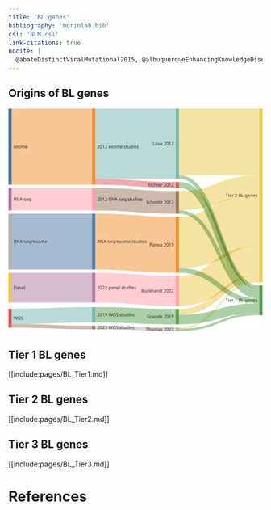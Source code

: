 ```yaml
---
title: 'BL genes'
bibliography: 'morinlab.bib'
csl: 'NLM.csl'
link-citations: true
nocite: |
  @abateDistinctViralMutational2015, @albuquerqueEnhancingKnowledgeDiscovery2017, @almasmoumFrequentLossBTG12021, @asmarGenomewideProfilingIdentifies2013, @bohleRoleEarlyBcell2013, @burkhardtClinicalRelevanceMolecular2022, @chapuyMolecularSubtypesDiffuse2018, @deschGenotypingCirculatingTumor2020, @drevalGeneticSubdivisionsFollicular2023, @dunsCharacterizationDLBCLPMBL2021, @fanComprehensiveCharacterizationDriver2020, @grandeGenomewideDiscoverySomatic2019, @kannengiesserFunctionalStructuralGenetic2009, @khodabakhshiRecurrentTargetsAberrant2012, @krysiakRecurrentSomaticMutations2017, @kuoRolePIM1Ibrutinibresistant2016, @kwanhianMicroRNA142Mutated202012, @lazarianHotspotMutationTranscription2021, @loveGeneticLandscapeMutations2012, @morinFrequentMutationHistonemodifying2011, @morinMutationalStructuralAnalysis2013, @morinSomaticMutationsAltering2010, @mottokIntegrativeGenomicAnalysis2019, @muppidiLossSignalingGa132014, @paneaWholeGenomeLandscape2019, @pasqualucciHypermutationMultipleProtooncogenes2001, @qiuIRF8mutantCellLymphoma2024, @ramirez-komoSpontaneousLossLineage2017, @reddyGeneticFunctionalDrivers2017, @reichelFlowSortingExome2015, @rossiCodingGenomeSplenic2012, @russler-germainMutationsAssociatedProgression2023, @sarkozyMutationalLandscapeGray2021, @schmitzBurkittLymphomaPathogenesis2012, @sneeringerCoordinatedActivitiesWildtype2010, @spinaGeneticsNodalMarginal2016, @tanakaFrequentIncidenceSomatic1992, @thomasGeneticSubgroupsInform2023, @trissalMIR142LossofFunctionMutations2018, @zhangGeneticHeterogeneityDiffuse2013, @zhangGenomicLandscapeMantle2014, @zhouSporadicEndemicBurkitt2019, @zmajkovicovaGenotypephenotypeCorrelationsWHIM2022
---
```


## Origins of BL genes

![](BL_sankey-1.svg)

## Tier 1 BL genes

[[include:pages/BL_Tier1.md]]

## Tier 2 BL genes

[[include:pages/BL_Tier2.md]]

## Tier 3 BL genes

[[include:pages/BL_Tier3.md]]

# References
